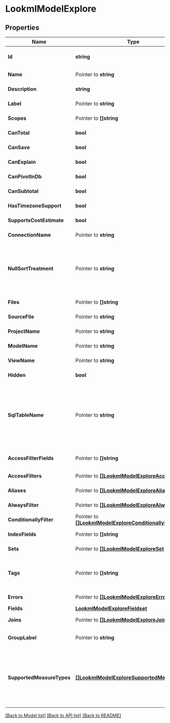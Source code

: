 # LookmlModelExplore

## Properties

Name | Type | Description | Notes
------------ | ------------- | ------------- | -------------
**Id** | **string** | Fully qualified name model plus explore name | [optional] [readonly] 
**Name** | Pointer to **string** | Explore name | [optional] [readonly] 
**Description** | **string** | Description | [optional] [readonly] 
**Label** | Pointer to **string** | Label | [optional] [readonly] 
**Scopes** | Pointer to **[]string** | Scopes | [optional] [readonly] 
**CanTotal** | **bool** | Can Total | [optional] [readonly] 
**CanSave** | **bool** | Can Save | [optional] [readonly] 
**CanExplain** | **bool** | Can Explain | [optional] [readonly] 
**CanPivotInDb** | **bool** | Can pivot in the DB | [optional] [readonly] 
**CanSubtotal** | **bool** | Can use subtotals | [optional] [readonly] 
**HasTimezoneSupport** | **bool** | Has timezone support | [optional] [readonly] 
**SupportsCostEstimate** | **bool** | Cost estimates supported | [optional] [readonly] 
**ConnectionName** | Pointer to **string** | Connection name | [optional] [readonly] 
**NullSortTreatment** | Pointer to **string** | How nulls are sorted, possible values are \&quot;low\&quot;, \&quot;high\&quot;, \&quot;first\&quot; and \&quot;last\&quot; | [optional] [readonly] 
**Files** | Pointer to **[]string** | List of model source files | [optional] [readonly] 
**SourceFile** | Pointer to **string** | Primary source_file file | [optional] [readonly] 
**ProjectName** | Pointer to **string** | Name of project | [optional] [readonly] 
**ModelName** | Pointer to **string** | Name of model | [optional] [readonly] 
**ViewName** | Pointer to **string** | Name of view | [optional] [readonly] 
**Hidden** | **bool** | Is hidden | [optional] [readonly] 
**SqlTableName** | Pointer to **string** | A sql_table_name expression that defines what sql table the view/explore maps onto. Example: \&quot;prod_orders2 AS orders\&quot; in a view named orders. | [optional] [readonly] 
**AccessFilterFields** | Pointer to **[]string** | (DEPRECATED) Array of access filter field names | [optional] [readonly] 
**AccessFilters** | Pointer to [**[]LookmlModelExploreAccessFilter**](LookmlModelExploreAccessFilter.md) | Access filters | [optional] [readonly] 
**Aliases** | Pointer to [**[]LookmlModelExploreAlias**](LookmlModelExploreAlias.md) | Aliases | [optional] [readonly] 
**AlwaysFilter** | Pointer to [**[]LookmlModelExploreAlwaysFilter**](LookmlModelExploreAlwaysFilter.md) | Always filter | [optional] [readonly] 
**ConditionallyFilter** | Pointer to [**[]LookmlModelExploreConditionallyFilter**](LookmlModelExploreConditionallyFilter.md) | Conditionally filter | [optional] [readonly] 
**IndexFields** | Pointer to **[]string** | Array of index fields | [optional] [readonly] 
**Sets** | Pointer to [**[]LookmlModelExploreSet**](LookmlModelExploreSet.md) | Sets | [optional] [readonly] 
**Tags** | Pointer to **[]string** | An array of arbitrary string tags provided in the model for this explore. | [optional] [readonly] 
**Errors** | Pointer to [**[]LookmlModelExploreError**](LookmlModelExploreError.md) | Errors | [optional] [readonly] 
**Fields** | [**LookmlModelExploreFieldset**](LookmlModelExploreFieldset.md) |  | [optional] 
**Joins** | Pointer to [**[]LookmlModelExploreJoins**](LookmlModelExploreJoins.md) | Views joined into this explore | [optional] [readonly] 
**GroupLabel** | Pointer to **string** | Label used to group explores in the navigation menus | [optional] [readonly] 
**SupportedMeasureTypes** | [**[]LookmlModelExploreSupportedMeasureType**](LookmlModelExploreSupportedMeasureType.md) | An array of items describing which custom measure types are supported for creating a custom measure &#39;baed_on&#39; each possible dimension type. | [optional] [readonly] 

[[Back to Model list]](../README.md#documentation-for-models) [[Back to API list]](../README.md#documentation-for-api-endpoints) [[Back to README]](../README.md)


